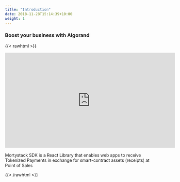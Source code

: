 ```yaml
---
title: "Introduction"
date: 2018-11-28T15:14:39+10:00
weight: 1
---
```


### Boost your business with Algorand

{{< rawhtml >}}

<div>
<iframe width="560" height="315" src="https://www.youtube.com/embed/sq3tRW7CJEQ?si=CSQhR3bnaKTd4nQ6&amp;controls=0" title="YouTube video player" frameborder="0" allow="accelerometer; autoplay; clipboard-write; encrypted-media; gyroscope; picture-in-picture; web-share" allowfullscreen></iframe>
<p style="max-width: 550px; padding-top: 2px">Mortystack SDK is a React Library that enables web apps to receive Tokenized Payments
in exchange for smart-contract assets (receipts)
 at Point of Sales
</div>
{{< /rawhtml >}}

